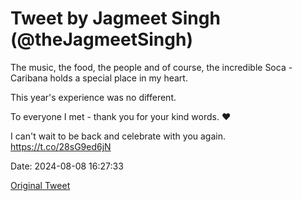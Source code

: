 # Tweet by Jagmeet Singh (@theJagmeetSingh)

The music, the food, the people and of course, the incredible Soca - Caribana holds a special place in my heart.

This year's experience was no different.

To everyone I met - thank you for your kind words. ❤️

I can't wait to be back and celebrate with you again. https://t.co/28sG9ed6jN

Date: 2024-08-08 16:27:33

[Original Tweet](https://x.com/theJagmeetSingh/status/1821584041654858183)
